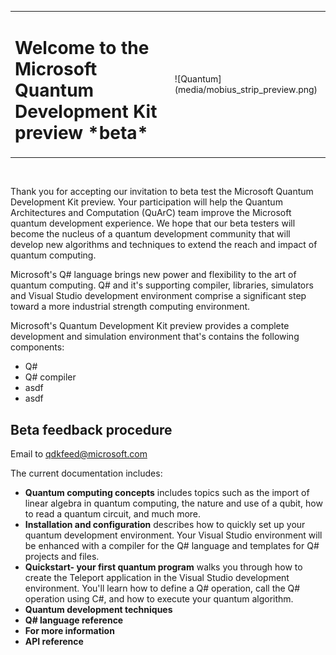 <table>
<tr><td><H1> Welcome to the Microsoft Quantum Development Kit preview *beta*</td><td>![Quantum](media/mobius_strip_preview.png)</td></tr>
</table></br>

Thank you for accepting our invitation to beta test the Microsoft Quantum Development Kit preview. Your participation will help the Quantum Architectures and Computation (QuArC) team improve the Microsoft quantum development experience. We hope that our beta testers will become the nucleus of a quantum development community that will develop new algorithms and techniques to extend the reach and impact of quantum computing.

Microsoft's Q# language brings new power and flexibility to the art of quantum computing. Q# and it's supporting compiler, libraries, simulators and Visual Studio development environment comprise a significant step toward a more industrial strength computing environment.

Microsoft's Quantum Development Kit preview provides a complete development and simulation environment that's contains the following components:
- Q#
- Q# compiler
- asdf
- asdf

## Beta feedback procedure
Email to qdkfeed@microsoft.com


The current documentation includes:
* **Quantum computing concepts** includes topics such as the import of linear algebra in quantum computing, the nature and use of a qubit, how to read a quantum circuit, and much more.
* **Installation and configuration** describes how to quickly set up your quantum development environment. Your Visual Studio environment will be enhanced with a compiler for the Q# language and templates for Q# projects and files.
* **Quickstart- your first quantum program** walks you through how to create the Teleport application in the Visual Studio development environment. You'll learn how to define a Q# operation, call the Q# operation using C#, and how to execute your quantum algorithm. 
* **Quantum development techniques**
* **Q# language reference**
* **For more information**
* **API reference**




